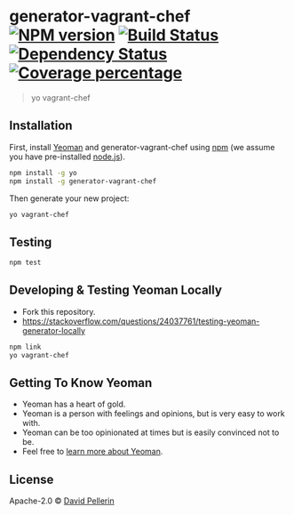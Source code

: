 # generator-vagrant-chef [![NPM version][npm-image]][npm-url] [![Build Status][travis-image]][travis-url] [![Dependency Status][daviddm-image]][daviddm-url] [![Coverage percentage][coveralls-image]][coveralls-url]
> yo vagrant-chef

## Installation

First, install [Yeoman](http://yeoman.io) and generator-vagrant-chef using [npm](https://www.npmjs.com/) (we assume you have pre-installed [node.js](https://nodejs.org/)).

```bash
npm install -g yo
npm install -g generator-vagrant-chef
```

Then generate your new project:

```bash
yo vagrant-chef
```

## Testing

```bash
npm test
```

## Developing & Testing Yeoman Locally

 * Fork this repository.
 * https://stackoverflow.com/questions/24037761/testing-yeoman-generator-locally

```bash
npm link
yo vagrant-chef
```

## Getting To Know Yeoman

 * Yeoman has a heart of gold.
 * Yeoman is a person with feelings and opinions, but is very easy to work with.
 * Yeoman can be too opinionated at times but is easily convinced not to be.
 * Feel free to [learn more about Yeoman](http://yeoman.io/).

## License

Apache-2.0 © [David Pellerin]()


[npm-image]: https://badge.fury.io/js/generator-vagrant-chef.svg
[npm-url]: https://npmjs.org/package/generator-vagrant-chef
[travis-image]: https://travis-ci.org/generator-vagrant-chef.svg?branch=master
[travis-url]: https://travis-ci.org/generator-vagrant-chef
[daviddm-image]: https://david-dm.org/generator-vagrant-chef.svg?theme=shields.io
[daviddm-url]: https://david-dm.org/generator-vagrant-chef
[coveralls-image]: https://coveralls.io/repos/generator-vagrant-chef/badge.svg
[coveralls-url]: https://coveralls.io/r/generator-vagrant-chef
